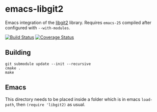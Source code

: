 # emacs-libgit2

Emacs integration of the [libgit2][libgit2-home] library.
Requires `emacs-25` compiled after configured with `--with-modules`.

[![Build Status][travis-badge]][travis-link]
[![Coverage Status][coverage-badge]][coverage-link]

## Building

``` shell
git submodule update --init --recursive
cmake .
make
```

## Emacs
This directory needs to be placed inside a folder which is in emacs
`load-path`, then `(require 'libgit2)` as usual.

[libgit2-home]: https://libgit2.github.com
[travis-badge]: https://travis-ci.org/ksjogo/emacs-libgit2.svg?branch=master
[travis-link]: https://travis-ci.org/ksjogo/emacs-libgit2
[coverage-badge]: https://coveralls.io/repos/github/ksjogo/emacs-libgit2/badge.svg
[coverage-link]: https://coveralls.io/github/ksjogo/emacs-libgit2
